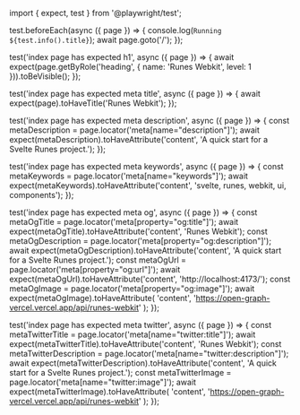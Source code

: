 import { expect, test } from '@playwright/test';

test.beforeEach(async ({ page }) => {
  console.log(`Running ${test.info().title}`);
  await page.goto('/');
});

test('index page has expected h1', async ({ page }) => {
	await expect(page.getByRole('heading', { name: 'Runes Webkit', level: 1 })).toBeVisible();
});

test('index page has expected meta title', async ({ page }) => {
  await expect(page).toHaveTitle('Runes Webkit');
});

test('index page has expected meta description', async ({ page }) => {
  const metaDescription = page.locator('meta[name="description"]');
  await expect(metaDescription).toHaveAttribute('content', 'A quick start for a Svelte Runes project.');
});

test('index page has expected meta keywords', async ({ page }) => {
  const metaKeywords = page.locator('meta[name="keywords"]');
  await expect(metaKeywords).toHaveAttribute('content', 'svelte, runes, webkit, ui, components');
});

test('index page has expected meta og', async ({ page }) => {
  const metaOgTitle = page.locator('meta[property="og:title"]');
  await expect(metaOgTitle).toHaveAttribute('content', 'Runes Webkit');
  const metaOgDescription = page.locator('meta[property="og:description"]');
  await expect(metaOgDescription).toHaveAttribute('content', 'A quick start for a Svelte Runes project.');
  const metaOgUrl = page.locator('meta[property="og:url"]');
  await expect(metaOgUrl).toHaveAttribute('content', 'http://localhost:4173/');
  const metaOgImage = page.locator('meta[property="og:image"]');
  await expect(metaOgImage).toHaveAttribute(
    'content',
    'https://open-graph-vercel.vercel.app/api/runes-webkit'
  );
});

test('index page has expected meta twitter', async ({ page }) => {
  const metaTwitterTitle = page.locator('meta[name="twitter:title"]');
  await expect(metaTwitterTitle).toHaveAttribute('content', 'Runes Webkit');
  const metaTwitterDescription = page.locator('meta[name="twitter:description"]');
  await expect(metaTwitterDescription).toHaveAttribute('content', 'A quick start for a Svelte Runes project.');
  const metaTwitterImage = page.locator('meta[name="twitter:image"]');
  await expect(metaTwitterImage).toHaveAttribute(
    'content',
    'https://open-graph-vercel.vercel.app/api/runes-webkit'
  );
});
